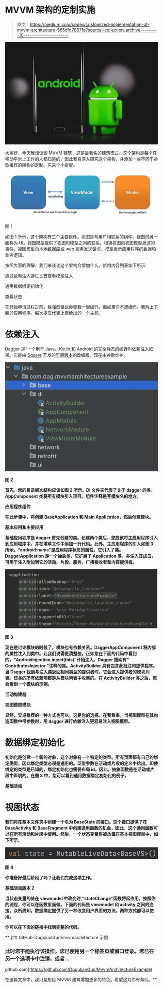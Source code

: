 # MVVM 架构的定制实施

> 原文：<https://medium.com/codex/customized-implementation-of-mvvm-architecture-565dfd78671a?source=collection_archive---------10----------------------->

![](img/d665c2691837ca57f78308dc5e577a76.png)

大家好，今天我想谈谈 MVVM 建筑，这是最著名的建筑模式。这个架构是每个在移动平台上工作的人都知道的，因此我将深入研究这个架构，并添加一些不同于谷歌推荐的架构的定制。先来个小提醒。

![](img/30f33a1c31fe642c5c8c97630671d9c1.png)

图 1

如图 1 所示，这个架构有三个主要组件。视图是与用户相联系的组件，视图的另一面称为 UI。视图模型提供了视图和模型之间的联系。根据视图向视图模型发送的事件，视图模型向本地数据库或 web 服务发送请求。模型表示应用程序的数据和业务逻辑。

按照大家的理解，我们来谈谈这个架构会增加什么。新增内容列表如下所示:

通过依赖注入通过匕首查看模型注入

通用数据绑定初始化

查看状态

在开始申请过程之前，我强烈建议你和我一起编码，但如果你不想编码，我附上下面的应用程序。每次提交代表上面给出的一个主题。

# 依赖注入

Dagger 是“一个用于 Java、Kotlin 和 Android 的完全静态的编译时[依赖注入](http://en.wikipedia.org/wiki/Dependency_injection)框架。它是由 [Square](http://square.github.io/) 开发的[早期版本](https://github.com/square/dagger)的改编版，现在由谷歌维护。

**![](img/3db829389f4cdec1dec8b09906ec9ceb.png)**

**图 2**

**首先，您的目录层次结构应该如图 2 所示。Di 文件夹代表了关于 dagger 的类。AppComponent 类将所有模块引入项目。组件注释是写模块名的地方。**

**应用程序组件**

**在此步骤中，将创建 BaseApplication 和 Main Application，然后创建模块。**

**基本应用和主要应用**

**基础应用程序是 dagger 首先创建的类。创建两个类后，您应该将主应用程序引入到应用程序中，并在清单文件中添加一行代码。此外，主应用程序的引入如图 3 所示。“android:name”是应用程序标签的属性，它引入了类。DaggerApplication 是一个抽象类，它扩展了 Application 类，并注入其成员，可用于注入附加到它的活动、片段、服务、广播接收者和内容提供者。**

**![](img/1342dae6a715e563062d2bed4e59c2f5.png)**

**图 3**

**现在是讨论模块的时候了。模块也有依赖关系。DaggerAppComponent 将内部的属性注入到类中。让我们说得更清楚些。正如您在下面的代码中看到的，“AndroidInjection.inject(this)”开始注入。Dagger 搜索有" ContributesInjector "注释的类。ActivityBuilder 具有包含此批注的提供程序。当 Dagger 找到与注入类返回相同类型的提供者时，它会进入提供者的模块列表。该类的所有依赖项都是从模块列表中收集的。在 ActivityBuilder 类之后，您会看到一个模块的示例。**

**活动构建器**

**视图模型模块**

**显然，安卓推荐的一种方式也可以，这是你的选择。在我看来，当视图模型在其构造函数中带参数时，用 dagger 进行依赖注入更容易注入视图模型。**

# **数据绑定初始化**

**初始化是创建一个新的对象，这个对象有一个特定的类型。所有页面都有自己的绑定类型，因此绑定类型必须是通用的。泛型参数在活动或片段的定义中给出。即使绑定的类型是已知的，绑定初始化也需要布局 id。因此，抽象函数是在活动或片段中声明的。在图 3 中，您可以看到通用数据绑定初始化的例子。**

**基础活动**

# **视图状态**

**我们将在基本文件夹中创建一个名为 BaseState 的接口。这个接口提供了在 BaseActivity 和 BaseFragment 中创建通用函数的机会，因此，这个通用函数可以在所有活动和片段中使用。然后，一个状态变量将被放置在基本视图模型中，如下所示。**

**![](img/a1b78d6e59f55773caf617726eb959dd.png)**

**图 4**

**你准备好最后阶段了吗？让我们完成这项工作。**

**基础活动版本 2**

**当状态变量的值在 viewmodel 中改变时,“stateChange”函数将起作用。按照你的流程，你可以在函数里面做。下面的代码是 viewmodel 和 activity 之间的连接。众所周知，数据绑定提供了另一种改变用户界面的方法。两种方式都可以使用。**

**你可以在下面的链接中找到完整的代码。**

**[](https://github.com/DogukanGun/MvvmArchitectureExample) [## GitHub-DogukanGun/mvvmarchitecture 示例

### 此时您不能执行该操作。您已使用另一个标签页或窗口登录。您已在另一个选项卡中注销，或者…

github.com](https://github.com/DogukanGun/MvvmArchitectureExample) 

在这篇文章中，我只是想给 MVVM 建筑增加更多的特色。希望这对你有帮助。**